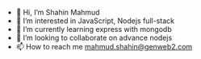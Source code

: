 - 👋 Hi, I’m Shahin Mahmud
- 👀 I’m interested in JavaScript, Nodejs full-stack
- 🌱 I’m currently learning express with mongodb
- 💞️ I’m looking to collaborate on advance nodejs 
- 📫 How to reach me mahmud.shahin@genweb2.com

<!---
smpolash-g2/smpolash-g2 is a ✨ special ✨ repository because its `README.md` (this file) appears on your GitHub profile.
You can click the Preview link to take a look at your changes.
--->
